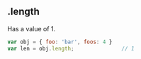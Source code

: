 ## .length

Has a value of 1.

```js
var obj = { foo: 'bar', foos: 4 }
var len = obj.length;               // 1
```
